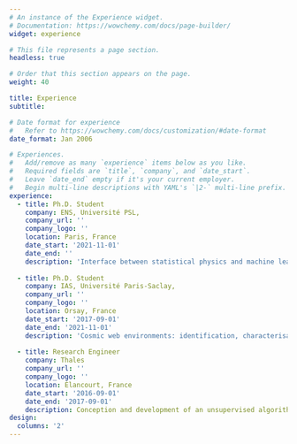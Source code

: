 ```yaml
---
# An instance of the Experience widget.
# Documentation: https://wowchemy.com/docs/page-builder/
widget: experience

# This file represents a page section.
headless: true

# Order that this section appears on the page.
weight: 40

title: Experience
subtitle:

# Date format for experience
#   Refer to https://wowchemy.com/docs/customization/#date-format
date_format: Jan 2006

# Experiences.
#   Add/remove as many `experience` items below as you like.
#   Required fields are `title`, `company`, and `date_start`.
#   Leave `date_end` empty if it's your current employer.
#   Begin multi-line descriptions with YAML's `|2-` multi-line prefix.
experience:
  - title: Ph.D. Student
    company: ENS, Université PSL,
    company_url: ''
    company_logo: ''
    location: Paris, France
    date_start: '2021-11-01'
    date_end: ''
    description: 'Interface between statistical physics and machine learning.'
    
  - title: Ph.D. Student
    company: IAS, Université Paris-Saclay,
    company_url: ''
    company_logo: ''
    location: Orsay, France
    date_start: '2017-09-01'
    date_end: '2021-11-01'
    description: 'Cosmic web environments: identification, characterisation and quantification of cosmological information.'
        
  - title: Research Engineer
    company: Thales
    company_url: ''
    company_logo: ''
    location: Élancourt, France
    date_start: '2016-09-01'
    date_end: '2017-09-01'
    description: Conception and development of an unsupervised algorithm to deinterleave radar pulses emitted by satellites.
design:
  columns: '2'
---
```

